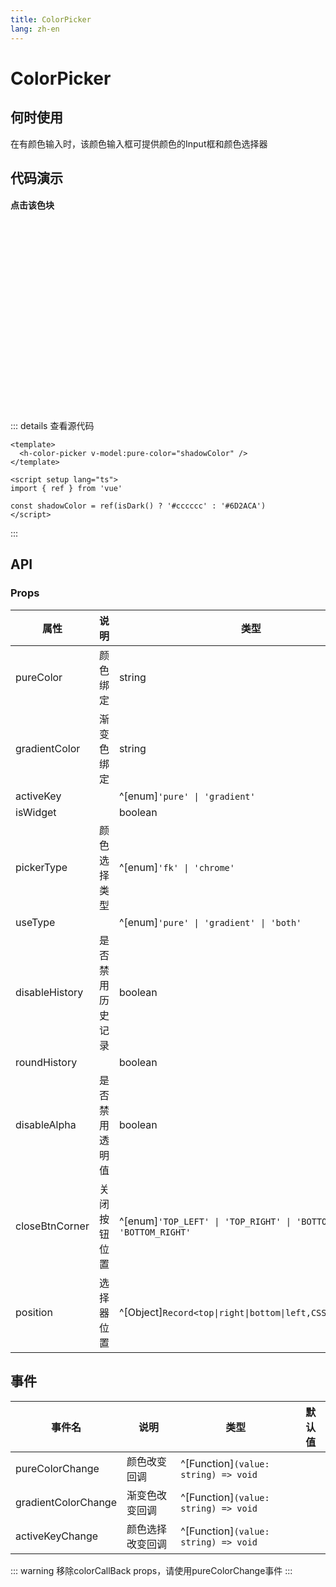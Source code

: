 ```yaml
---
title: ColorPicker
lang: zh-en
---
```

# ColorPicker

## 何时使用

在有颜色输入时，该颜色输入框可提供颜色的Input框和颜色选择器

## 代码演示

<h4>点击该色块</h4>
<div style="width:25px;height:300px">
  <h-color-picker pure-color="#111" />
</div>

::: details 查看源代码

```vue
<template>
  <h-color-picker v-model:pure-color="shadowColor" />
</template>

<script setup lang="ts">
import { ref } from 'vue'

const shadowColor = ref(isDark() ? '#cccccc' : '#6D2ACA')
</script>

```

:::

## API

### Props

| 属性           | 说明             | 类型                                                                  | 默认值     |
| -------------- | ---------------- | --------------------------------------------------------------------- | ---------- |
| pureColor      | 颜色绑定         | string                                                                | rgb(0,0,0) |
| gradientColor  | 渐变色绑定       | string                                                                |            |
| activeKey      |                  | ^[enum]`'pure' \| 'gradient'`                                         | pure       |
| isWidget       |                  | boolean                                                               | false      |
| pickerType     | 颜色选择类型     | ^[enum]`'fk' \| 'chrome'`                                             | fk         |
| useType        |                  | ^[enum]`'pure' \| 'gradient' \| 'both'`                               | false      |
| disableHistory | 是否禁用历史记录 | boolean                                                               | false      |
| roundHistory   |                  | boolean                                                               | false      |
| disableAlpha   | 是否禁用透明值   | boolean                                                               |            |
| closeBtnCorner | 关闭按钮位置     | ^[enum]`'TOP_LEFT' \| 'TOP_RIGHT' \| 'BOTTOM_LEFT' \| 'BOTTOM_RIGHT'` | TOP_RIGHT  |
| position       | 选择器位置       | ^[Object]`Record<top\|right\|bottom\|left,CSSProperties>`             |            |

## 事件

| 事件名              | 说明             | 类型                                 | 默认值 |
| ------------------- | ---------------- | ------------------------------------ | ------ |
| pureColorChange     | 颜色改变回调     | ^[Function]`(value: string) => void` |        |
| gradientColorChange | 渐变色改变回调   | ^[Function]`(value: string) => void` |        |
| activeKeyChange     | 颜色选择改变回调 | ^[Function]`(value: string) => void` |        |

::: warning
移除colorCallBack props，请使用pureColorChange事件
:::
